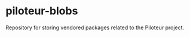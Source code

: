 piloteur-blobs
==========================

Repository for storing vendored packages related to the Piloteur project.
